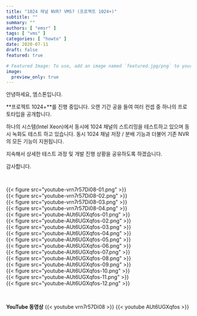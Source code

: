 ```yaml
---
title: "1024 채널 NVR? VMS? (프로젝트 1024+)"
subtitle: ""
summary: ""
authors: [ "emsr" ]
tags: [ "vms" ]
categories: [ "howto" ]
date: 2020-07-11
draft: false
featured: true

# Featured Image: To use, add an image named `featured.jpg/png` to your page's folder.
image:
  preview_only: true
---
```


안녕하세요, 엠스톤입니다.

**프로젝트 1024+**를 진행 중입니다.
오랜 기간 공을 들여 여러 컨셉 중 하나의 프로토타입을 공개합니다.

하나의 시스템(Intel Xeon)에서 동시에 1024 채널의 스트리밍을 테스트하고 있으며 동시 녹화도 테스트 하고 있습니다. 동시 1024 채널 저장 / 분배 기능과 더불어 기존 NVR의 모든 기능이 지원됩니다.

지속해서 상세한 테스트 과정 및 개발 진행 상황을 공유하도록 하겠습니다.

감사합니다.

&nbsp;

<div class="container"><div class="row no-gutters">
<div class="col-sm-6">{{< figure src="youtube-vrn7r57Di08-01.png" >}}</div>
<div class="col-sm-6">{{< figure src="youtube-vrn7r57Di08-02.png" >}}</div>
<div class="col-sm-6">{{< figure src="youtube-vrn7r57Di08-03.png" >}}</div>
<div class="col-sm-6">{{< figure src="youtube-vrn7r57Di08-04.png" >}}</div>
<div class="col-sm-6">{{< figure src="youtube-AUt6UGXqfos-01.png" >}}</div>
<div class="col-sm-6">{{< figure src="youtube-AUt6UGXqfos-02.png" >}}</div>
<div class="col-sm-6">{{< figure src="youtube-AUt6UGXqfos-03.png" >}}</div>
<div class="col-sm-6">{{< figure src="youtube-AUt6UGXqfos-04.png" >}}</div>
<div class="col-sm-6">{{< figure src="youtube-AUt6UGXqfos-05.png" >}}</div>
<div class="col-sm-6">{{< figure src="youtube-AUt6UGXqfos-06.png" >}}</div>
<div class="col-sm-6">{{< figure src="youtube-AUt6UGXqfos-07.png" >}}</div>
<div class="col-sm-6">{{< figure src="youtube-AUt6UGXqfos-08.png" >}}</div>
<div class="col-sm-6">{{< figure src="youtube-AUt6UGXqfos-09.png" >}}</div>
<div class="col-sm-6">{{< figure src="youtube-AUt6UGXqfos-10.png" >}}</div>
<div class="col-sm-6">{{< figure src="youtube-AUt6UGXqfos-11.png" >}}</div>
<div class="col-sm-6">{{< figure src="youtube-AUt6UGXqfos-12.png" >}}</div>
</div></div>

&nbsp;

**YouTube 동영상**
{{< youtube vrn7r57Di08 >}}
{{< youtube AUt6UGXqfos >}}